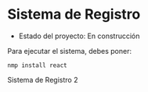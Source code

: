 <h1> Sistema de Registro</h1>

- Estado del proyecto: En construcción

Para ejecutar el sistema, debes poner:

```nmp install react```

Sistema de Registro 2
